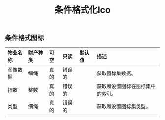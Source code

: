 ﻿---
title: 条件格式化Ico
second_title: Aspose.Cells Cloud Documen
type: docs
url: /zh/specification/model/conditionalformattingicon/
description: Aspose.Cells 云模型规范：ConditionalFormattingIcon。轻松处理 Excel 和其他电子表格文档，具有打开、生成、编辑、拆分、合并、比较和转换等功能
weight: 50
---
## **条件格式图标**

 

|物业名称|财产种类|可空|只读|默认值|描述|
|:- |:- |:- |:- |:- |:- |
|图像数据|细绳|真的|错误的||获取图标集数据。|
|指数|整数|真的|错误的||获取和设置图标在图标集中的索引。|
|类型|细绳|真的|错误的||获取和设置图标集类型。|

